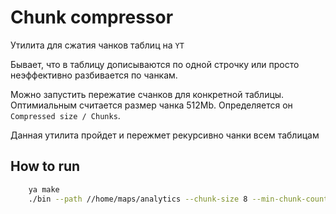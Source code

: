 # Chunk compressor

Утилита для сжатия чанков таблиц на `YT`

Бывает, что в таблицу дописываются по одной строчку или просто неэффективно разбивается по чанкам. 

Можно запустить пережатие счанков для конкретной таблицы. Оптимиальным считается размер чанка 512Mb. Определяется он `Compressed size / Chunks`. 

Данная утилита пройдет и пережмет рекурсивно чанки всем таблицам


## How to run
```bash
    ya make
    ./bin --path //home/maps/analytics --chunk-size 8 --min-chunk-count 10 -f -v
```

